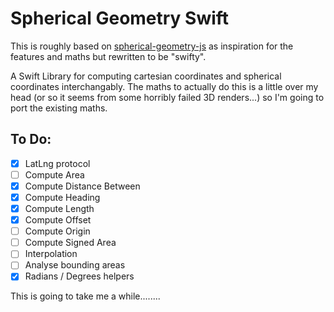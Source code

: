 # Spherical Geometry Swift

This is roughly based on [spherical-geometry-js](https://github.com/NotWoods/spherical-geometry-js) as inspiration for the features and maths but rewritten to be "swifty".

A Swift Library for computing cartesian coordinates and spherical coordinates interchangably. The maths to actually do this is a little over my head (or so it seems from some horribly failed 3D renders...) so I'm going to port the existing maths.

## To Do:

- [x] LatLng protocol
- [ ] Compute Area
- [x] Compute Distance Between
- [x] Compute Heading
- [x] Compute Length
- [x] Compute Offset
- [ ] Compute Origin
- [ ] Compute Signed Area
- [ ] Interpolation
- [ ] Analyse bounding areas
- [x] Radians / Degrees helpers

This is going to take me a while........

